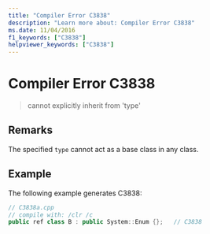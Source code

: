 ```yaml
---
title: "Compiler Error C3838"
description: "Learn more about: Compiler Error C3838"
ms.date: 11/04/2016
f1_keywords: ["C3838"]
helpviewer_keywords: ["C3838"]
---
```

# Compiler Error C3838

> cannot explicitly inherit from 'type'

## Remarks

The specified `type` cannot act as a base class in any class.

## Example

The following example generates C3838:

```cpp
// C3838a.cpp
// compile with: /clr /c
public ref class B : public System::Enum {};   // C3838
```
